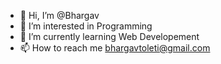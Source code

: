 - 👋 Hi, I’m @Bhargav
- 👀 I’m interested in Programming
- 🌱 I’m currently learning Web Developement
- 📫 How to reach me bhargavtoleti@gmail.com

<!---
Bhargav1719/Bhargav1719 is a ✨ special ✨ repository because its `README.md` (this file) appears on your GitHub profile.
You can click the Preview link to take a look at your changes.
--->

